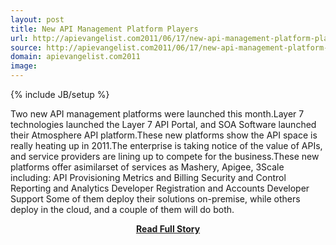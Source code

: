 ```yaml
---
layout: post
title: New API Management Platform Players
url: http://apievangelist.com2011/06/17/new-api-management-platform-players/
source: http://apievangelist.com2011/06/17/new-api-management-platform-players/
domain: apievangelist.com2011
image: 
---
```

{% include JB/setup %}<p>Two new API management platforms were launched this month.Layer 7 technologies launched the Layer 7 API Portal, and SOA Software launched their Atmosphere API platform.These new platforms show the API space is really heating up in 2011.The enterprise is taking notice of the value of APIs, and service providers are lining up to compete for the business.These new platforms offer asimilarset of services as Mashery, Apigee, 3Scale including: API Provisioning Metrics and Billing Security and Control Reporting and Analytics Developer Registration and Accounts Developer Support Some of them deploy their solutions on-premise, while others deploy in the cloud, and a couple of them will do both.</p>
<center><p><a href="http://apievangelist.com2011/06/17/new-api-management-platform-players/" style='padding:25px; font-sze:18px; font-weight: bold;'>Read Full Story</a></p></center>
